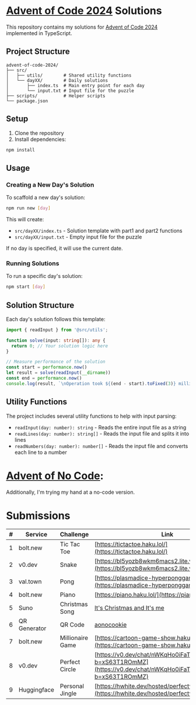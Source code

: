 # [Advent of Code 2024](https://adventofcode.com/2024) Solutions

This repository contains my solutions for [Advent of Code 2024](https://adventofcode.com/2024) implemented in TypeScript.

## Project Structure

```
advent-of-code-2024/
├── src/
│   ├── utils/        # Shared utility functions
│   └── dayXX/        # Daily solutions
│       ├── index.ts  # Main entry point for each day
│       └── input.txt # Input file for the puzzle
├── scripts/          # Helper scripts
└── package.json
```

## Setup

1. Clone the repository
2. Install dependencies:
```bash
npm install
```

## Usage

### Creating a New Day's Solution

To scaffold a new day's solution:

```bash
npm run new [day]
```

This will create:
- `src/dayXX/index.ts` - Solution template with part1 and part2 functions
- `src/dayXX/input.txt` - Empty input file for the puzzle


If no day is specified, it will use the current date.

### Running Solutions

To run a specific day's solution:

```bash
npm start [day]
```

## Solution Structure

Each day's solution follows this template:

```typescript
import { readInput } from '@src/utils';

function solve(input: string[]): any {
  return 0; // Your solution logic here
}

// Measure performance of the solution
const start = performance.now()
let result = solve(readInput(__dirname))
const end = performance.now()
console.log(result, `\nOperation took ${(end - start).toFixed(3)} milliseconds`);
```

## Utility Functions

The project includes several utility functions to help with input parsing:

- `readInput(day: number): string` - Reads the entire input file as a string
- `readLines(day: number): string[]` - Reads the input file and splits it into lines
- `readNumbers(day: number): number[]` - Reads the input file and converts each line to a number

# [Advent of No Code](https://www.adventofnocode.io/):

Additionally, I'm trying my hand at a no-code version.

# Submissions

| #  | Service   | Challenge       | Link                                                                 |
|----|------------|-----------------|----------------------------------------------------------------------|
| 1  | bolt.new   | Tic Tac Toe     | [https://tictactoe.haku.lol/](https://tictactoe.haku.lol/)             |
| 2  | v0.dev     | Snake           | [https://bl5yozb8wkm6macs2.lite.vusercontent.net/](https://bl5yozb8wkm6macs2.lite.vusercontent.net/) |
| 3  | val.town   | Pong            | [https://plasmadice-hyperponggame.web.val.run](https://plasmadice-hyperponggame.web.val.run)     |
| 4  | bolt.new   | Piano           | [https://piano.haku.lol/](https://piano.haku.lol/)                     |
| 5  | Suno       | Christmas Song  | [It's Christmas and It's me](https://suno.com/song/033b255c-c576-4674-b837-886215a73497) |
| 6  | QR Generator | QR Code | [aonocookie](https://hwhite.dev/images/blog/aonoc-2024-qr.png) |
| 7  | bolt.new   | Millionaire Game  | [https://cartoon-game-show.haku.lol/](https://cartoon-game-show.haku.lol/) |
| 8  | v0.dev     | Perfect Circle  | [https://v0.dev/chat/nWKqHo0iFaT?b=xS63T1ROmMZ](https://v0.dev/chat/nWKqHo0iFaT?b=xS63T1ROmMZ) |
| 9  | Huggingface | Personal Jingle | [https://hwhite.dev/hosted/perfectwreck.mp3](https://hwhite.dev/hosted/perfectwreck.mp3) |